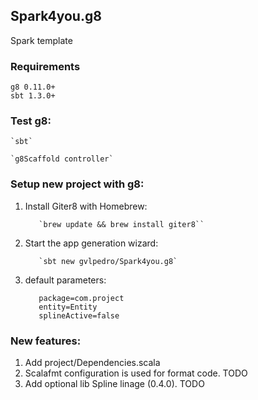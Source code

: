 ## Spark4you.g8

Spark template 

### Requirements

    g8 0.11.0+
    sbt 1.3.0+

### Test g8:

    `sbt`

    `g8Scaffold controller`

### Setup new project with g8:

  1. Install Giter8 with Homebrew: 
  
            `brew update && brew install giter8``

  2. Start the app generation wizard: 

            `sbt new gvlpedro/Spark4you.g8`

  3. default parameters:

            package=com.project
            entity=Entity
            splineActive=false

### New features:
  1. Add project/Dependencies.scala
  2. Scalafmt configuration is used for format code. TODO
  3. Add optional lib Spline linage (0.4.0). TODO
